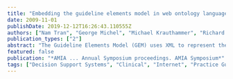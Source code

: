 ```yaml
---
title: "Embedding the guideline elements model in web ontology language."
date: 2009-11-01
publishDate: 2019-12-12T16:26:43.110555Z
authors: ["Nam Tran", "George Michel", "Michael Krauthammer", "Richard N Shiffman"]
publication_types: ["2"]
abstract: "The Guideline Elements Model (GEM) uses XML to represent the heterogeneous knowledge contained in clinical practice guidelines. GEM has important applications in computer aided guideline authoring and clinical decision support systems. However, its XML representation format could limit its potential impact, as semantic web ontology languages, such as OWL, are becoming major knowledge representation frameworks in medical informatics. In this work, we present a faithful translation of GEM from XML into OWL. This translation is intended to keep the knowledge model of GEM intact, as this knowledge model has been carefully designed and has become a recognized standard. An OWL representation would make GEM more applicable in medical informatics systems that rely on semantic web. This work will also be the initial step in making GEM a guideline recommendation ontology."
featured: false
publication: "*AMIA ... Annual Symposium proceedings. AMIA Symposium*"
tags: ["Decision Support Systems", "Clinical", "Internet", "Practice Guidelines as Topic", "Programming Languages", "Software", "Vocabulary", "Controlled"]
---
```


